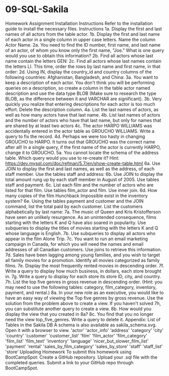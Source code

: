 # 09-SQL-Sakila
Homework Assignment   Installation Instructions   Refer to the installation guide to install the necessary files.    Instructions   1a. Display the first and last names of all actors from the table actor. 1b. Display the first and last name of each actor in a single column in upper case letters. Name the column Actor Name. 2a. You need to find the ID number, first name, and last name of an actor, of whom you know only the first name, "Joe." What is one query would you use to obtain this information? 2b. Find all actors whose last name contain the letters GEN: 2c. Find all actors whose last names contain the letters LI. This time, order the rows by last name and first name, in that order: 2d. Using IN, display the country_id and country columns of the following countries: Afghanistan, Bangladesh, and China: 3a. You want to keep a description of each actor. You don't think you will be performing queries on a description, so create a column in the table actor named description and use the data type BLOB (Make sure to research the type BLOB, as the difference between it and VARCHAR are significant). 3b. Very quickly you realize that entering descriptions for each actor is too much effort. Delete the description column. 4a. List the last names of actors, as well as how many actors have that last name. 4b. List last names of actors and the number of actors who have that last name, but only for names that are shared by at least two actors 4c. The actor HARPO WILLIAMS was accidentally entered in the actor table as GROUCHO WILLIAMS. Write a query to fix the record. 4d. Perhaps we were too hasty in changing GROUCHO to HARPO. It turns out that GROUCHO was the correct name after all! In a single query, if the first name of the actor is currently HARPO, change it to GROUCHO.  5a. You cannot locate the schema of the address table. Which query would you use to re-create it?   Hint: https://dev.mysql.com/doc/refman/5.7/en/show-create-table.html    6a. Use JOIN to display the first and last names, as well as the address, of each staff member. Use the tables staff and address: 6b. Use JOIN to display the total amount rung up by each staff member in August of 2005. Use tables staff and payment. 6c. List each film and the number of actors who are listed for that film. Use tables film_actor and film. Use inner join. 6d. How many copies of the film Hunchback Impossible exist in the inventory system? 6e. Using the tables payment and customer and the JOIN command, list the total paid by each customer. List the customers alphabetically by last name:      7a. The music of Queen and Kris Kristofferson have seen an unlikely resurgence. As an unintended consequence, films starting with the letters K and Q have also soared in popularity. Use subqueries to display the titles of movies starting with the letters K and Q whose language is English. 7b. Use subqueries to display all actors who appear in the film Alone Trip. 7c. You want to run an email marketing campaign in Canada, for which you will need the names and email addresses of all Canadian customers. Use joins to retrieve this information. 7d. Sales have been lagging among young families, and you wish to target all family movies for a promotion. Identify all movies categorized as family films. 7e. Display the most frequently rented movies in descending order. 7f. Write a query to display how much business, in dollars, each store brought in. 7g. Write a query to display for each store its store ID, city, and country. 7h. List the top five genres in gross revenue in descending order. (Hint: you may need to use the following tables: category, film_category, inventory, payment, and rental.) 8a. In your new role as an executive, you would like to have an easy way of viewing the Top five genres by gross revenue. Use the solution from the problem above to create a view. If you haven't solved 7h, you can substitute another query to create a view. 8b. How would you display the view that you created in 8a? 8c. You find that you no longer need the view top_five_genres. Write a query to delete it.    Appendix: List of Tables in the Sakila DB   A schema is also available as sakila_schema.svg. Open it with a browser to view.   'actor' 'actor_info' 'address' 'category' 'city' 'country' 'customer' 'customer_list' 'film' 'film_actor' 'film_category' 'film_list' 'film_text' 'inventory' 'language' 'nicer_but_slower_film_list' 'payment' 'rental' 'sales_by_film_category' 'sales_by_store' 'staff' 'staff_list' 'store'  Uploading Homework    To submit this homework using BootCampSpot:   Create a GitHub repository. Upload your .sql file with the completed queries. Submit a link to your GitHub repo through BootCampSpot.
